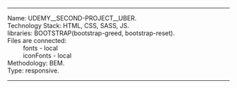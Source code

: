 ___
Name: UDEMY__SECOND-PROJECT__UBER.                                       
Technology Stack: HTML, CSS, SASS, JS.   
libraries: BOOTSTRAP(bootstrap-greed, bootstrap-reset).   
Files are connected:   
&nbsp;&nbsp;&nbsp;&nbsp;&nbsp;&nbsp;&nbsp;&nbsp;&nbsp;fonts - local    
&nbsp;&nbsp;&nbsp;&nbsp;&nbsp;&nbsp;&nbsp;&nbsp;&nbsp;iconFonts - local       
Methodology: BEM.  
Type: responsive.
___
